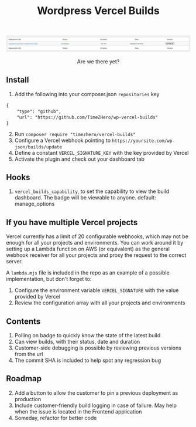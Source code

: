 <h1 align="center">Wordpress Vercel Builds</h1>
<br />
<p align="center">
  <a href="https://github.com/TimeZHero/wp-vercel-builds">
    <img src="./screenshot.png" alt="Logo">
  </a>

<p align="center">
    Are we there yet?
  </p>
</p>

## Install

1. Add the following into your composer.json `repositories` key

```
{ 
    "type": "github", 
    "url": "https://github.com/TimeZHero/wp-vercel-builds" 
}
```

2. Run `composer require "timezhero/vercel-builds"`
3. Configure a Vercel webhook pointing to `https://yoursite.com/wp-json/builds/update`
4. Define a constant `VERCEL_SIGNATURE_KEY` with the key provided by Vercel
5. Activate the plugin and check out your dashboard tab

## Hooks
1. `vercel_builds_capability`, to set the capability to view the build dashboard. The badge will be viewable to anyone. default: manage_options

## If you have multiple Vercel projects

Vercel currently has a limit of 20 configurable webhooks, which may not be enough for all your projects and environments. You can work around it by setting up a Lambda function on AWS (or equivalent) as the general webhook receiver for all your projects and proxy the request to the correct server.

A `lambda.mjs` file is included in the repo as an example of a possible implementation, but don't forget to:
1. Configure the environment variable `VERCEL_SIGNATURE` with the value provided by Vercel
2. Review the configuration array with all your projects and environments

## Contents
1. Polling on badge to quickly know the state of the latest build
2. Can view builds, with their status, date and duration
3. Customer-side debugging is possible by reviewing previous versions from the url
4. The commit SHA is included to help spot any regression bug

## Roadmap
2. Add a button to allow the customer to pin a previous deployment as production
3. Include customer-friendly build logging in case of failure. May help when the issue is located in the Frontend application
4. Someday, refactor for better code
